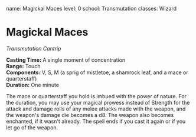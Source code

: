 name: Magickal Maces
level: 0
school: Transmutation
classes: Wizard

# Magickal Maces
_Transmutation Cantrip_

**Casting Time:** A single moment of concentration    
**Range:** Touch    
**Components:** V, S, M (a sprig of mistletoe, a shamrock leaf, and a mace or quarterstaff)    
**Duration:** One minute 

The mace or quarterstaff you hold is imbued with the power of nature. For the duration, you may use your magical prowess instead of Strength for the attack and damage rolls of any melee attacks made with the weapon, and the weapon's damage die becomes a d8. The weapon also becomes enchanted, if it wasn't already. The spell ends if you cast it again or if you let go of the weapon. 
